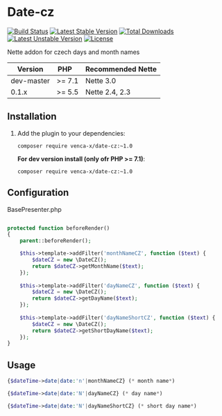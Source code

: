 Date-cz
===============
[![Build Status](https://travis-ci.org/venca-x/date-cz.svg)](https://travis-ci.org/venca-x/date-cz) 
[![Latest Stable Version](https://poser.pugx.org/venca-x/date-cz/v/stable.svg)](https://packagist.org/packages/venca-x/date-cz) 
[![Total Downloads](https://poser.pugx.org/venca-x/date-cz/downloads.svg)](https://packagist.org/packages/venca-x/date-cz) 
[![Latest Unstable Version](https://poser.pugx.org/venca-x/date-cz/v/unstable.svg)](https://packagist.org/packages/venca-x/date-cz) 
[![License](https://poser.pugx.org/venca-x/date-cz/license.svg)](https://packagist.org/packages/venca-x/date-cz)


Nette addon for czech days and month names

| Version     | PHP&nbsp;&nbsp;&nbsp;     | Recommended&nbsp;Nette |
| ---         | ---                       | ---               |
| dev-master  | \>= 7.1                   | Nette 3.0         |
| 0.1.x       | \>= 5.5                   | Nette 2.4, 2.3    |


Installation
------------

 1. Add the plugin to your dependencies:
 
	```
	composer require venca-x/date-cz:~1.0
	```

    **For dev version install (only ofr PHP >= 7.1)**:
    ```
    composer require venca-x/date-cz:~1.0
    ```

Configuration
-------------

BasePresenter.php

```php

protected function beforeRender()
{
    parent::beforeRender();

    $this->template->addFilter('monthNameCZ', function ($text) {
        $dateCZ = new \DateCZ();
        return $dateCZ->getMonthName($text);
    });
    
    $this->template->addFilter('dayNameCZ', function ($text) {
        $dateCZ = new \DateCZ();
        return $dateCZ->getDayName($text);
    });
    
    $this->template->addFilter('dayNameShortCZ', function ($text) {
        $dateCZ = new \DateCZ();
        return $dateCZ->getShortDayName($text);
    });
}

```

Usage
-------------

```php
{$dateTime->date|date:'n'|monthNameCZ} (* month name*)

{$dateTime->date|date:'N'|dayNameCZ} (* day name*)

{$dateTime->date|date:'N'|dayNameShortCZ} (* short day name*)

```
